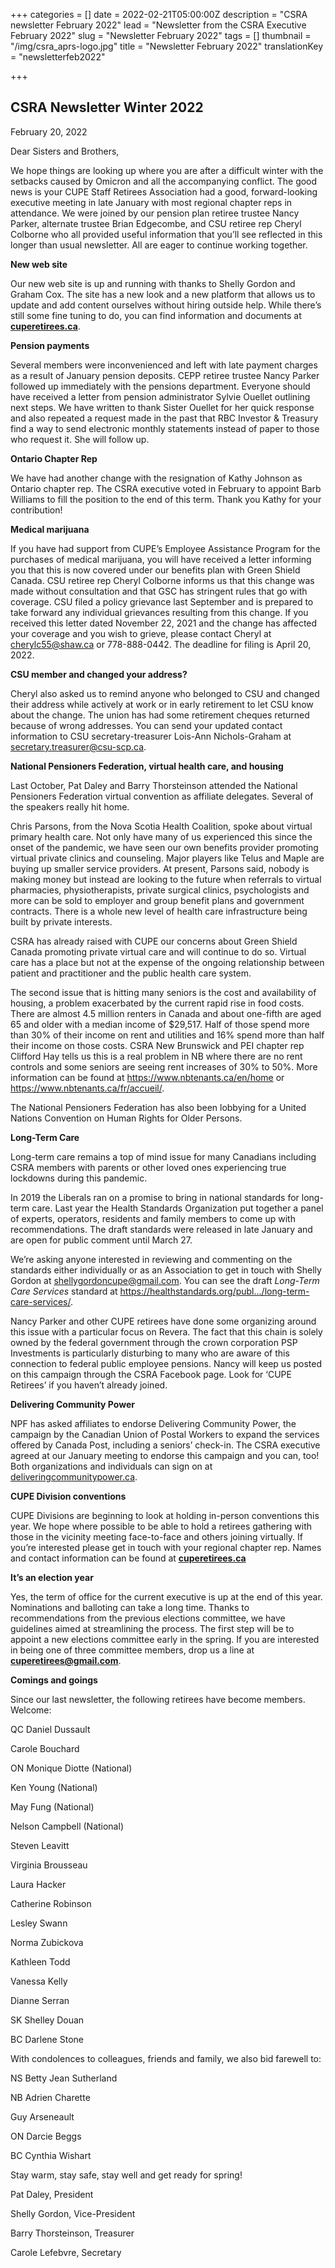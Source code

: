 +++
categories = []
date = 2022-02-21T05:00:00Z
description = "CSRA newsletter February 2022"
lead = "Newsletter from the CSRA Executive February 2022"
slug = "Newsletter February 2022"
tags = []
thumbnail = "/img/csra_aprs-logo.jpg"
title = "Newsletter February 2022"
translationKey = "newsletterfeb2022"

+++

## CSRA Newsletter Winter 2022

February 20, 2022

Dear Sisters and Brothers,

We hope things are looking up where you are after a difficult winter with the setbacks caused by Omicron and all the accompanying conflict. The good news is your CUPE Staff Retirees Association had a good, forward-looking executive meeting in late January with most regional chapter reps in attendance. We were joined by our pension plan retiree trustee Nancy Parker, alternate trustee Brian Edgecombe, and CSU retiree rep Cheryl Colborne who all provided useful information that you’ll see reflected in this longer than usual newsletter. All are eager to continue working together.

**New web site**

Our new web site is up and running with thanks to Shelly Gordon and Graham Cox. The site has a new look and a new platform that allows us to update and add content ourselves without hiring outside help. While there’s still some fine tuning to do, you can find information and documents at [**cuperetirees.ca**](http://cuperetirees.ca).

**Pension payments**

Several members were inconvenienced and left with late payment charges as a result of January pension deposits. CEPP retiree trustee Nancy Parker followed up immediately with the pensions department. Everyone should have received a letter from pension administrator Sylvie Ouellet outlining next steps. We have written to thank Sister Ouellet for her quick response and also repeated a request made in the past that RBC Investor & Treasury find a way to send electronic monthly statements instead of paper to those who request it. She will follow up.

**Ontario Chapter Rep**

We have had another change with the resignation of Kathy Johnson as Ontario chapter rep. The CSRA executive voted in February to appoint Barb Williams to fill the position to the end of this term. Thank you Kathy for your contribution!

**Medical marijuana**

If you have had support from CUPE’s Employee Assistance Program for the purchases of medical marijuana, you will have received a letter informing you that this is now covered under our benefits plan with Green Shield Canada. CSU retiree rep Cheryl Colborne informs us that this change was made without consultation and that GSC has stringent rules that go with coverage. CSU filed a policy grievance last September and is prepared to take forward any individual grievances resulting from this change. If you received this letter dated November 22, 2021 and the change has affected your coverage and you wish to grieve, please contact Cheryl at [cherylc55@shaw.ca](mailto:cherylc55@shaw.ca) or 778-888-0442. The deadline for filing is April 20, 2022.

**CSU member and changed your address?**

Cheryl also asked us to remind anyone who belonged to CSU and changed their address while actively at work or in early retirement to let CSU know about the change. The union has had some retirement cheques returned because of wrong addresses. You can send your updated contact information to CSU secretary-treasurer Lois-Ann Nichols-Graham at [secretary.treasurer@csu-scp.ca](mailto:secretary.treasurer@csu-scp.ca).

**National Pensioners Federation, virtual health care, and housing**

Last October, Pat Daley and Barry Thorsteinson attended the National Pensioners Federation virtual convention as affiliate delegates. Several of the speakers really hit home.

Chris Parsons, from the Nova Scotia Health Coalition, spoke about virtual primary health care. Not only have many of us experienced this since the onset of the pandemic, we have seen our own benefits provider promoting virtual private clinics and counseling. Major players like Telus and Maple are buying up smaller service providers. At present, Parsons said, nobody is making money but instead are looking to the future when referrals to virtual pharmacies, physiotherapists, private surgical clinics, psychologists and more can be sold to employer and group benefit plans and government contracts. There is a whole new level of health care infrastructure being built by private interests.

CSRA has already raised with CUPE our concerns about Green Shield Canada promoting private virtual care and will continue to do so. Virtual care has a place but not at the expense of the ongoing relationship between patient and practitioner and the public health care system.

The second issue that is hitting many seniors is the cost and availability of housing, a problem exacerbated by the current rapid rise in food costs. There are almost 4.5 million renters in Canada and about one-fifth are aged 65 and older with a median income of $29,517. Half of those spend more than 30% of their income on rent and utilities and 16% spend more than half their income on those costs. CSRA New Brunswick and PEI chapter rep Clifford Hay tells us this is a real problem in NB where there are no rent controls and some seniors are seeing rent increases of 30% to 50%. More information can be found at https://www.nbtenants.ca/en/home or https://www.nbtenants.ca/fr/accueil/.

The National Pensioners Federation has also been lobbying for a United Nations Convention on Human Rights for Older Persons.

**Long-Term Care**

Long-term care remains a top of mind issue for many Canadians including CSRA members with parents or other loved ones experiencing true lockdowns during this pandemic.

In 2019 the Liberals ran on a promise to bring in national standards for long-term care. Last year the Health Standards Organization put together a panel of experts, operators, residents and family members to come up with recommendations. The draft standards were released in late January and are open for public comment until March 27.

We’re asking anyone interested in reviewing and commenting on the standards either individually or as an Association to get in touch with Shelly Gordon at [shellygordoncupe@gmail.com](mailto:shellygordoncupe@gmail.com). You can see the draft _Long-Term Care Services_ standard at https://healthstandards.org/publ.../long-term-care-services/.

Nancy Parker and other CUPE retirees have done some organizing around this issue with a particular focus on Revera. The fact that this chain is solely owned by the federal government through the crown corporation PSP Investments is particularly disturbing to many who are aware of this connection to federal public employee pensions. Nancy will keep us posted on this campaign through the CSRA Facebook page. Look for ‘CUPE Retirees’ if you haven’t already joined.

**Delivering Community Power**

NPF has asked affiliates to endorse Delivering Community Power, the campaign by the Canadian Union of Postal Workers to expand the services offered by Canada Post, including a seniors’ check-in. The CSRA executive agreed at our January meeting to endorse this campaign and you can, too! Both organizations and individuals can sign on at [deliveringcommunitypower.ca](http://deliveringcommunitypower.ca).

**CUPE Division conventions**

CUPE Divisions are beginning to look at holding in-person conventions this year. We hope where possible to be able to hold a retirees gathering with those in the vicinity meeting face-to-face and others joining virtually. If you’re interested please get in touch with your regional chapter rep. Names and contact information can be found at [**cuperetirees.ca**](http://cuperetirees.ca)

**It’s an election year**

Yes, the term of office for the current executive is up at the end of this year. Nominations and balloting can take a long time. Thanks to recommendations from the previous elections committee, we have guidelines aimed at streamlining the process. The first step will be to appoint a new elections committee early in the spring. If you are interested in being one of three committee members, drop us a line at [**cuperetirees@gmail.com**](mailto:cuperetirees@gmail.com).

**Comings and goings**

Since our last newsletter, the following retirees have become members. Welcome:

QC Daniel Dussault

Carole Bouchard

ON Monique Diotte (National)

Ken Young (National)

May Fung (National)

Nelson Campbell (National)

Steven Leavitt

Virginia Brousseau

Laura Hacker

Catherine Robinson

Lesley Swann

Norma Zubickova

Kathleen Todd

Vanessa Kelly

Dianne Serran

SK Shelley Douan

BC Darlene Stone

With condolences to colleagues, friends and family, we also bid farewell to:

NS Betty Jean Sutherland

NB Adrien Charette

Guy Arseneault

ON Darcie Beggs

BC Cynthia Wishart

Stay warm, stay safe, stay well and get ready for spring!

Pat Daley, President

Shelly Gordon, Vice-President

Barry Thorsteinson, Treasurer

Carole Lefebvre, Secretary